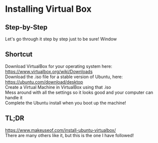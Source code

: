 # Installing Virtual Box


## Step-by-Step

Let's go through it step by step just to be sure!
Window


## Shortcut

Download VirtualBox for your operating system here: https://www.virtualbox.org/wiki/Downloads  
Download the .iso file for a stable version of Ubuntu, here: https://ubuntu.com/download/desktop  
Create a Virtual Machine in VirtualBox using that .iso  
Mess around with all the settings so it looks good and your computer can handle it  
Complete the Ubuntu install when you boot up the machine!


## TL;DR
https://www.makeuseof.com/install-ubuntu-virtualbox/  
There are many others like it, but this is the one I have followed!
